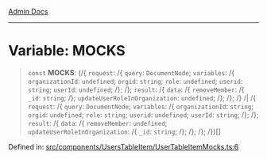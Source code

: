 [Admin Docs](/)

***

# Variable: MOCKS

> `const` **MOCKS**: (/{ `request`: /{ `query`: `DocumentNode`; `variables`: /{ `organizationId`: `undefined`; `orgid`: `string`; `role`: `undefined`; `userid`: `string`; `userId`: `undefined`; /}; /}; `result`: /{ `data`: /{ `removeMember`: /{ `_id`: `string`; /}; `updateUserRoleInOrganization`: `undefined`; /}; /}; /} /| /{ `request`: /{ `query`: `DocumentNode`; `variables`: /{ `organizationId`: `string`; `orgid`: `undefined`; `role`: `string`; `userid`: `undefined`; `userId`: `string`; /}; /}; `result`: /{ `data`: /{ `removeMember`: `undefined`; `updateUserRoleInOrganization`: /{ `_id`: `string`; /}; /}; /}; /})[]

Defined in: [src/components/UsersTableItem/UserTableItemMocks.ts:6](https://github.com/PalisadoesFoundation/talawa-admin/blob/main/src/components/UsersTableItem/UserTableItemMocks.ts#L6)
